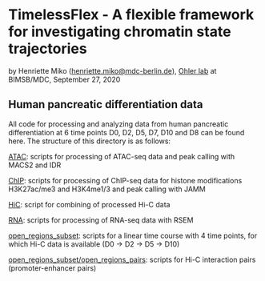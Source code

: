 

# TimelessFlex - A flexible framework for investigating chromatin state trajectories

by Henriette Miko (henriette.miko@mdc-berlin.de), [Ohler lab](
https://github.com/ohlerlab) at BIMSB/MDC, September 27, 2020

## Human pancreatic differentiation data

All code for processing and analyzing data from human pancreatic differentiation at 6 time points D0, D2, D5, D7, D10 and D8 can be found here.
The structure of this directory is as follows:

[ATAC](./ATAC): scripts for processing of ATAC-seq data and peak calling with MACS2 and IDR

[ChIP](./ChIP): scripts for processing of ChIP-seq data for histone modifications H3K27ac/me3 and H3K4me1/3 and peak calling with JAMM

[HiC](./HiC): script for combining of processed Hi-C data

[RNA](./RNA): scripts for processing of RNA-seq data with RSEM

[open_regions_subset](./open_regions_subset): scripts for a linear time course with 4 time points, for which Hi-C data is available (D0 -> D2 -> D5 -> D10)

[open_regions_subset/open_regions_pairs](./open_regions_subset/open_regions_pairs): scripts for Hi-C interaction pairs (promoter-enhancer pairs)
